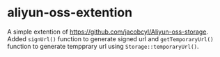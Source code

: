 # aliyun-oss-extention
A simple extention of https://github.com/jacobcyl/Aliyun-oss-storage. Added `signUrl()` function to generate signed url and `getTemporaryUrl()` function to generate tempprary url using `Storage::temporaryUrl()`.
